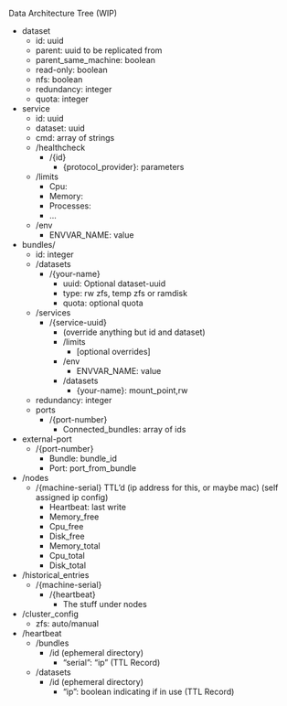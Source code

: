 Data Architecture Tree (WIP)
* dataset 
    * id: uuid 
    * parent: uuid to be replicated from 
    * parent_same_machine: boolean 
    * read-only: boolean 
    * nfs: boolean 
    * redundancy: integer 
    * quota: integer 
* service 
    * id: uuid 
    * dataset: uuid 
    * cmd: array of strings 
    * /healthcheck 
        * /{id} 
            * {protocol_provider}: parameters 
    * /limits 
        * Cpu: 
        * Memory: 
        * Processes: 
        * ... 
    * /env 
        * ENVVAR_NAME: value 
* bundles/ 
    * id: integer 
    * /datasets 
        * /{your-name} 
            * uuid: Optional dataset-uuid 
            * type: rw zfs, temp zfs or ramdisk 
            * quota: optional quota 
    * /services 
        * /{service-uuid} 
            * (override anything but id and dataset) 
            * /limits 
                * [optional overrides] 
            * /env 
                * ENVVAR_NAME: value 
            * /datasets 
                * {your-name}: mount_point,rw 
    * redundancy: integer 
    * ports 
        * /{port-number} 
            * Connected_bundles: array of ids 
* external-port 
    * /{port-number} 
        * Bundle: bundle_id 
        * Port: port_from_bundle 
* /nodes 
    * /{machine-serial} TTL’d (ip address for this, or maybe mac) (self assigned ip config) 
        * Heartbeat: last write 
        * Memory_free 
        * Cpu_free 
        * Disk_free 
        * Memory_total 
        * Cpu_total  
        * Disk_total 
* /historical_entries 
    * /{machine-serial} 
        * /{heartbeat} 
            * The stuff under nodes 
* /cluster_config 
    * zfs: auto/manual 
* /heartbeat 
    * /bundles 
        * /id (ephemeral directory) 
            * “serial”: “ip” (TTL Record) 
    * /datasets 
        * /id (ephemeral directory) 
            * “ip”: boolean indicating if in use (TTL Record)
